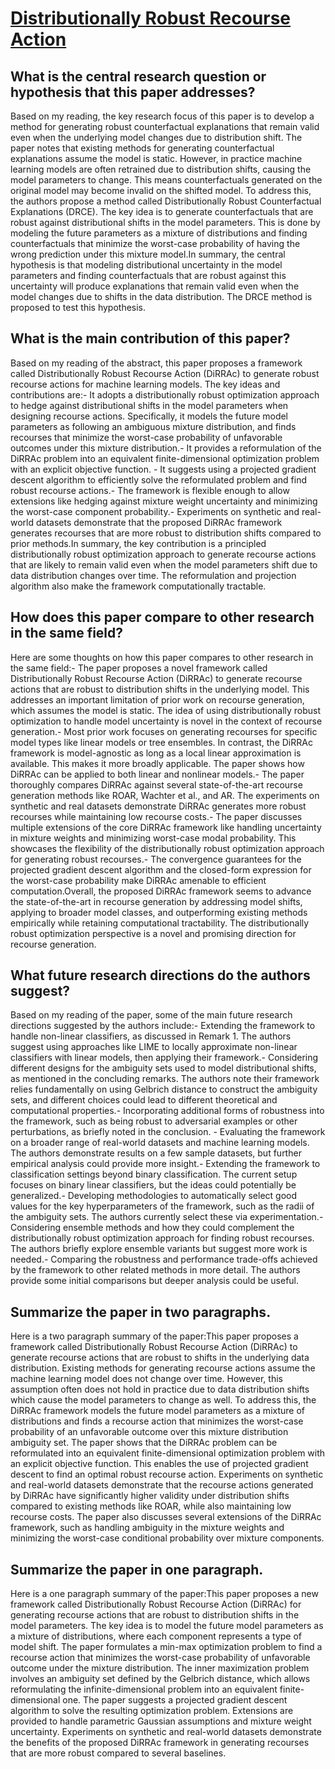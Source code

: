 # [Distributionally Robust Recourse Action](https://arxiv.org/abs/2302.11211)

## What is the central research question or hypothesis that this paper addresses?

Based on my reading, the key research focus of this paper is to develop a method for generating robust counterfactual explanations that remain valid even when the underlying model changes due to distribution shift. The paper notes that existing methods for generating counterfactual explanations assume the model is static. However, in practice machine learning models are often retrained due to distribution shifts, causing the model parameters to change. This means counterfactuals generated on the original model may become invalid on the shifted model. To address this, the authors propose a method called Distributionally Robust Counterfactual Explanations (DRCE). The key idea is to generate counterfactuals that are robust against distributional shifts in the model parameters. This is done by modeling the future parameters as a mixture of distributions and finding counterfactuals that minimize the worst-case probability of having the wrong prediction under this mixture model.In summary, the central hypothesis is that modeling distributional uncertainty in the model parameters and finding counterfactuals that are robust against this uncertainty will produce explanations that remain valid even when the model changes due to shifts in the data distribution. The DRCE method is proposed to test this hypothesis.


## What is the main contribution of this paper?

Based on my reading of the abstract, this paper proposes a framework called Distributionally Robust Recourse Action (DiRRAc) to generate robust recourse actions for machine learning models. The key ideas and contributions are:- It adopts a distributionally robust optimization approach to hedge against distributional shifts in the model parameters when designing recourse actions. Specifically, it models the future model parameters as following an ambiguous mixture distribution, and finds recourses that minimize the worst-case probability of unfavorable outcomes under this mixture distribution.- It provides a reformulation of the DiRRAc problem into an equivalent finite-dimensional optimization problem with an explicit objective function. - It suggests using a projected gradient descent algorithm to efficiently solve the reformulated problem and find robust recourse actions.- The framework is flexible enough to allow extensions like hedging against mixture weight uncertainty and minimizing the worst-case component probability.- Experiments on synthetic and real-world datasets demonstrate that the proposed DiRRAc framework generates recourses that are more robust to distribution shifts compared to prior methods.In summary, the key contribution is a principled distributionally robust optimization approach to generate recourse actions that are likely to remain valid even when the model parameters shift due to data distribution changes over time. The reformulation and projection algorithm also make the framework computationally tractable.


## How does this paper compare to other research in the same field?

Here are some thoughts on how this paper compares to other research in the same field:- The paper proposes a novel framework called Distributionally Robust Recourse Action (DiRRAc) to generate recourse actions that are robust to distribution shifts in the underlying model. This addresses an important limitation of prior work on recourse generation, which assumes the model is static. The idea of using distributionally robust optimization to handle model uncertainty is novel in the context of recourse generation.- Most prior work focuses on generating recourses for specific model types like linear models or tree ensembles. In contrast, the DiRRAc framework is model-agnostic as long as a local linear approximation is available. This makes it more broadly applicable. The paper shows how DiRRAc can be applied to both linear and nonlinear models.- The paper thoroughly compares DiRRAc against several state-of-the-art recourse generation methods like ROAR, Wachter et al., and AR. The experiments on synthetic and real datasets demonstrate DiRRAc generates more robust recourses while maintaining low recourse costs.- The paper discusses multiple extensions of the core DiRRAc framework like handling uncertainty in mixture weights and minimizing worst-case modal probability. This showcases the flexibility of the distributionally robust optimization approach for generating robust recourses.- The convergence guarantees for the projected gradient descent algorithm and the closed-form expression for the worst-case probability make DiRRAc amenable to efficient computation.Overall, the proposed DiRRAc framework seems to advance the state-of-the-art in recourse generation by addressing model shifts, applying to broader model classes, and outperforming existing methods empirically while retaining computational tractability. The distributionally robust optimization perspective is a novel and promising direction for recourse generation.


## What future research directions do the authors suggest?

Based on my reading of the paper, some of the main future research directions suggested by the authors include:- Extending the framework to handle non-linear classifiers, as discussed in Remark 1. The authors suggest using approaches like LIME to locally approximate non-linear classifiers with linear models, then applying their framework.- Considering different designs for the ambiguity sets used to model distributional shifts, as mentioned in the concluding remarks. The authors note their framework relies fundamentally on using Gelbrich distance to construct the ambiguity sets, and different choices could lead to different theoretical and computational properties.- Incorporating additional forms of robustness into the framework, such as being robust to adversarial examples or other perturbations, as briefly noted in the conclusion. - Evaluating the framework on a broader range of real-world datasets and machine learning models. The authors demonstrate results on a few sample datasets, but further empirical analysis could provide more insight.- Extending the framework to classification settings beyond binary classification. The current setup focuses on binary linear classifiers, but the ideas could potentially be generalized.- Developing methodologies to automatically select good values for the key hyperparameters of the framework, such as the radii of the ambiguity sets. The authors currently select these via experimentation.- Considering ensemble methods and how they could complement the distributionally robust optimization approach for finding robust recourses. The authors briefly explore ensemble variants but suggest more work is needed.- Comparing the robustness and performance trade-offs achieved by the framework to other related methods in more detail. The authors provide some initial comparisons but deeper analysis could be useful.


## Summarize the paper in two paragraphs.

Here is a two paragraph summary of the paper:This paper proposes a framework called Distributionally Robust Recourse Action (DiRRAc) to generate recourse actions that are robust to shifts in the underlying data distribution. Existing methods for generating recourse actions assume the machine learning model does not change over time. However, this assumption often does not hold in practice due to data distribution shifts which cause the model parameters to change as well. To address this, the DiRRAc framework models the future model parameters as a mixture of distributions and finds a recourse action that minimizes the worst-case probability of an unfavorable outcome over this mixture distribution ambiguity set. The paper shows that the DiRRAc problem can be reformulated into an equivalent finite-dimensional optimization problem with an explicit objective function. This enables the use of projected gradient descent to find an optimal robust recourse action. Experiments on synthetic and real-world datasets demonstrate that the recourse actions generated by DiRRAc have significantly higher validity under distribution shifts compared to existing methods like ROAR, while also maintaining low recourse costs. The paper also discusses several extensions of the DiRRAc framework, such as handling ambiguity in the mixture weights and minimizing the worst-case conditional probability over mixture components.


## Summarize the paper in one paragraph.

Here is a one paragraph summary of the paper:This paper proposes a new framework called Distributionally Robust Recourse Action (DiRRAc) for generating recourse actions that are robust to distribution shifts in the model parameters. The key idea is to model the future model parameters as a mixture of distributions, where each component represents a type of model shift. The paper formulates a min-max optimization problem to find a recourse action that minimizes the worst-case probability of unfavorable outcome under the mixture distribution. The inner maximization problem involves an ambiguity set defined by the Gelbrich distance, which allows reformulating the infinite-dimensional problem into an equivalent finite-dimensional one. The paper suggests a projected gradient descent algorithm to solve the resulting optimization problem. Extensions are provided to handle parametric Gaussian assumptions and mixture weight uncertainty. Experiments on synthetic and real-world datasets demonstrate the benefits of the proposed DiRRAc framework in generating recourses that are more robust compared to several baselines.
